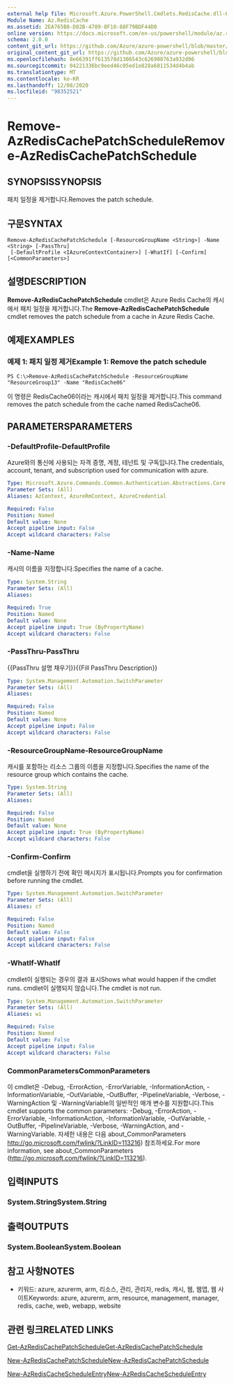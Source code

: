 ```yaml
---
external help file: Microsoft.Azure.PowerShell.Cmdlets.RedisCache.dll-Help.xml
Module Name: Az.RedisCache
ms.assetid: 2EA765B8-D82B-4789-8F10-88F79BDF44D0
online version: https://docs.microsoft.com/en-us/powershell/module/az.rediscache/remove-azrediscachepatchschedule
schema: 2.0.0
content_git_url: https://github.com/Azure/azure-powershell/blob/master/src/RedisCache/RedisCache/help/Remove-AzRedisCachePatchSchedule.md
original_content_git_url: https://github.com/Azure/azure-powershell/blob/master/src/RedisCache/RedisCache/help/Remove-AzRedisCachePatchSchedule.md
ms.openlocfilehash: 8e66391ff613578d1306543c626908763a932d06
ms.sourcegitcommit: 04221336bc9eed46c05ed1e828a6811534d4b4ab
ms.translationtype: MT
ms.contentlocale: ko-KR
ms.lasthandoff: 12/08/2020
ms.locfileid: "98352521"
---
```

# <span data-ttu-id="76bca-101">Remove-AzRedisCachePatchSchedule</span><span class="sxs-lookup"><span data-stu-id="76bca-101">Remove-AzRedisCachePatchSchedule</span></span>

## <span data-ttu-id="76bca-102">SYNOPSIS</span><span class="sxs-lookup"><span data-stu-id="76bca-102">SYNOPSIS</span></span>
<span data-ttu-id="76bca-103">패치 일정을 제거합니다.</span><span class="sxs-lookup"><span data-stu-id="76bca-103">Removes the patch schedule.</span></span>

## <span data-ttu-id="76bca-104">구문</span><span class="sxs-lookup"><span data-stu-id="76bca-104">SYNTAX</span></span>

```
Remove-AzRedisCachePatchSchedule [-ResourceGroupName <String>] -Name <String> [-PassThru]
 [-DefaultProfile <IAzureContextContainer>] [-WhatIf] [-Confirm] [<CommonParameters>]
```

## <span data-ttu-id="76bca-105">설명</span><span class="sxs-lookup"><span data-stu-id="76bca-105">DESCRIPTION</span></span>
<span data-ttu-id="76bca-106">**Remove-AzRedisCachePatchSchedule** cmdlet은 Azure Redis Cache의 캐시에서 패치 일정을 제거합니다.</span><span class="sxs-lookup"><span data-stu-id="76bca-106">The **Remove-AzRedisCachePatchSchedule** cmdlet removes the patch schedule from a cache in Azure Redis Cache.</span></span>

## <span data-ttu-id="76bca-107">예제</span><span class="sxs-lookup"><span data-stu-id="76bca-107">EXAMPLES</span></span>

### <span data-ttu-id="76bca-108">예제 1: 패치 일정 제거</span><span class="sxs-lookup"><span data-stu-id="76bca-108">Example 1: Remove the patch schedule</span></span>
```
PS C:\>Remove-AzRedisCachePatchSchedule -ResourceGroupName "ResourceGroup13" -Name "RedisCache06"
```

<span data-ttu-id="76bca-109">이 명령은 RedisCache06이라는 캐시에서 패치 일정을 제거합니다.</span><span class="sxs-lookup"><span data-stu-id="76bca-109">This command removes the patch schedule from the cache named RedisCache06.</span></span>

## <span data-ttu-id="76bca-110">PARAMETERS</span><span class="sxs-lookup"><span data-stu-id="76bca-110">PARAMETERS</span></span>

### <span data-ttu-id="76bca-111">-DefaultProfile</span><span class="sxs-lookup"><span data-stu-id="76bca-111">-DefaultProfile</span></span>
<span data-ttu-id="76bca-112">Azure와의 통신에 사용되는 자격 증명, 계정, 테넌트 및 구독입니다.</span><span class="sxs-lookup"><span data-stu-id="76bca-112">The credentials, account, tenant, and subscription used for communication with azure.</span></span>

```yaml
Type: Microsoft.Azure.Commands.Common.Authentication.Abstractions.Core.IAzureContextContainer
Parameter Sets: (All)
Aliases: AzContext, AzureRmContext, AzureCredential

Required: False
Position: Named
Default value: None
Accept pipeline input: False
Accept wildcard characters: False
```

### <span data-ttu-id="76bca-113">-Name</span><span class="sxs-lookup"><span data-stu-id="76bca-113">-Name</span></span>
<span data-ttu-id="76bca-114">캐시의 이름을 지정합니다.</span><span class="sxs-lookup"><span data-stu-id="76bca-114">Specifies the name of a cache.</span></span>

```yaml
Type: System.String
Parameter Sets: (All)
Aliases:

Required: True
Position: Named
Default value: None
Accept pipeline input: True (ByPropertyName)
Accept wildcard characters: False
```

### <span data-ttu-id="76bca-115">-PassThru</span><span class="sxs-lookup"><span data-stu-id="76bca-115">-PassThru</span></span>
<span data-ttu-id="76bca-116">{{PassThru 설명 채우기}}</span><span class="sxs-lookup"><span data-stu-id="76bca-116">{{Fill PassThru Description}}</span></span>

```yaml
Type: System.Management.Automation.SwitchParameter
Parameter Sets: (All)
Aliases:

Required: False
Position: Named
Default value: None
Accept pipeline input: False
Accept wildcard characters: False
```

### <span data-ttu-id="76bca-117">-ResourceGroupName</span><span class="sxs-lookup"><span data-stu-id="76bca-117">-ResourceGroupName</span></span>
<span data-ttu-id="76bca-118">캐시를 포함하는 리소스 그룹의 이름을 지정합니다.</span><span class="sxs-lookup"><span data-stu-id="76bca-118">Specifies the name of the resource group which contains the cache.</span></span>

```yaml
Type: System.String
Parameter Sets: (All)
Aliases:

Required: False
Position: Named
Default value: None
Accept pipeline input: True (ByPropertyName)
Accept wildcard characters: False
```

### <span data-ttu-id="76bca-119">-Confirm</span><span class="sxs-lookup"><span data-stu-id="76bca-119">-Confirm</span></span>
<span data-ttu-id="76bca-120">cmdlet을 실행하기 전에 확인 메시지가 표시됩니다.</span><span class="sxs-lookup"><span data-stu-id="76bca-120">Prompts you for confirmation before running the cmdlet.</span></span>

```yaml
Type: System.Management.Automation.SwitchParameter
Parameter Sets: (All)
Aliases: cf

Required: False
Position: Named
Default value: False
Accept pipeline input: False
Accept wildcard characters: False
```

### <span data-ttu-id="76bca-121">-WhatIf</span><span class="sxs-lookup"><span data-stu-id="76bca-121">-WhatIf</span></span>
<span data-ttu-id="76bca-122">cmdlet이 실행되는 경우의 결과 표시</span><span class="sxs-lookup"><span data-stu-id="76bca-122">Shows what would happen if the cmdlet runs.</span></span>
<span data-ttu-id="76bca-123">cmdlet이 실행되지 않습니다.</span><span class="sxs-lookup"><span data-stu-id="76bca-123">The cmdlet is not run.</span></span>

```yaml
Type: System.Management.Automation.SwitchParameter
Parameter Sets: (All)
Aliases: wi

Required: False
Position: Named
Default value: False
Accept pipeline input: False
Accept wildcard characters: False
```

### <span data-ttu-id="76bca-124">CommonParameters</span><span class="sxs-lookup"><span data-stu-id="76bca-124">CommonParameters</span></span>
<span data-ttu-id="76bca-125">이 cmdlet은 -Debug, -ErrorAction, -ErrorVariable, -InformationAction, -InformationVariable, -OutVariable, -OutBuffer, -PipelineVariable, -Verbose, -WarningAction 및 -WarningVariable의 일반적인 매개 변수를 지원합니다.</span><span class="sxs-lookup"><span data-stu-id="76bca-125">This cmdlet supports the common parameters: -Debug, -ErrorAction, -ErrorVariable, -InformationAction, -InformationVariable, -OutVariable, -OutBuffer, -PipelineVariable, -Verbose, -WarningAction, and -WarningVariable.</span></span> <span data-ttu-id="76bca-126">자세한 내용은 다음 about_CommonParameters http://go.microsoft.com/fwlink/?LinkID=113216) 참조하세요.</span><span class="sxs-lookup"><span data-stu-id="76bca-126">For more information, see about_CommonParameters (http://go.microsoft.com/fwlink/?LinkID=113216).</span></span>

## <span data-ttu-id="76bca-127">입력</span><span class="sxs-lookup"><span data-stu-id="76bca-127">INPUTS</span></span>

### <span data-ttu-id="76bca-128">System.String</span><span class="sxs-lookup"><span data-stu-id="76bca-128">System.String</span></span>

## <span data-ttu-id="76bca-129">출력</span><span class="sxs-lookup"><span data-stu-id="76bca-129">OUTPUTS</span></span>

### <span data-ttu-id="76bca-130">System.Boolean</span><span class="sxs-lookup"><span data-stu-id="76bca-130">System.Boolean</span></span>

## <span data-ttu-id="76bca-131">참고 사항</span><span class="sxs-lookup"><span data-stu-id="76bca-131">NOTES</span></span>
* <span data-ttu-id="76bca-132">키워드: azure, azurerm, arm, 리소스, 관리, 관리자, redis, 캐시, 웹, 웹앱, 웹 사이트</span><span class="sxs-lookup"><span data-stu-id="76bca-132">Keywords: azure, azurerm, arm, resource, management, manager, redis, cache, web, webapp, website</span></span>

## <span data-ttu-id="76bca-133">관련 링크</span><span class="sxs-lookup"><span data-stu-id="76bca-133">RELATED LINKS</span></span>

[<span data-ttu-id="76bca-134">Get-AzRedisCachePatchSchedule</span><span class="sxs-lookup"><span data-stu-id="76bca-134">Get-AzRedisCachePatchSchedule</span></span>](./Get-AzRedisCachePatchSchedule.md)

[<span data-ttu-id="76bca-135">New-AzRedisCachePatchSchedule</span><span class="sxs-lookup"><span data-stu-id="76bca-135">New-AzRedisCachePatchSchedule</span></span>](./New-AzRedisCachePatchSchedule.md)

[<span data-ttu-id="76bca-136">New-AzRedisCacheScheduleEntry</span><span class="sxs-lookup"><span data-stu-id="76bca-136">New-AzRedisCacheScheduleEntry</span></span>](./New-AzRedisCacheScheduleEntry.md)


